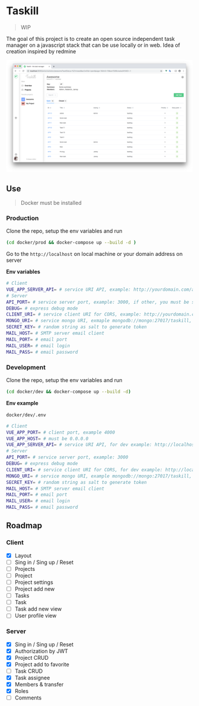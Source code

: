 # Taskill

> WIP

The goal of this project is to create an open source independent task manager on a javascript stack that can be use locally or in web. Idea of creation inspired by redmine

<img src="./screenshot.png">

## Use

> Docker must be installed

### Production

Clone the repo, setup the env variables and run

```bash
(cd docker/prod && docker-compose up --build -d )
```

Go to the `http://localhost` on local machine or your domain address on server

**Env variables**

```bash
# Client
VUE_APP_SERVER_API= # service URI API, example: http://yourdomain.com/api or http://localhost to local use
# Server
API_PORT= # service server port, example: 3000, if other, you must be setup proxy nginx
DEBUG= # express debug mode
CLIENT_URI= # service client URI for CORS, example: http://yourdomain.com, or http://localhost to local use
MONGO_URI= # service mongo URI, exmaple mongodb://mongo:27017/taskill, (mongo - service DNS)
SECRET_KEY= # random string as salt to generate token
MAIL_HOST= # SMTP server email client
MAIL_PORT= # email port
MAIL_USER= # email login
MAIL_PASS= # email password
```

### Development

Clone the repo, setup the env variables and run

```bash
(cd docker/dev && docker-compose up --build -d)
```

**Env example**

`docker/dev/.env`

```bash
# Client
VUE_APP_PORT= # client port, example 4000
VUE_APP_HOST= # must be 0.0.0.0
VUE_APP_SERVER_API= # service URI API, for dev example: http://localhost:3000/api, port must be equal API_PORT
# Server
API_PORT= # service server port, example: 3000
DEBUG= # express debug mode
CLIENT_URI= # service client URI for CORS, for dev example: http://localhost:4000, port must be equal VUE_APP_PORT
MONGO_URI= # service mongo URI, example mongodb://mongo:27017/taskill, (mongo - service DNS)
SECRET_KEY= # random string as salt to generate token
MAIL_HOST= # SMTP server email client
MAIL_PORT= # email port
MAIL_USER= # email login
MAIL_PASS= # email password
```

## Roadmap

### Client

- [x] Layout
- [ ] Sing in / Sing up / Reset
- [ ] Projects
- [ ] Project
- [ ] Project settings
- [ ] Project add new
- [ ] Tasks
- [ ] Task
- [ ] Task add new view
- [ ] User profile view

### Server

- [x] Sing in / Sing up / Reset
- [x] Authorization by JWT
- [x] Project CRUD
- [x] Project add to favorite
- [ ] Task CRUD
- [x] Task assignee
- [x] Members & transfer
- [x] Roles
- [ ] Comments
